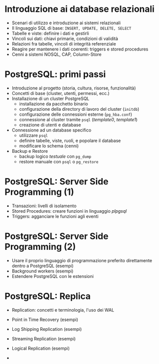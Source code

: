 # Introduzione ai database relazionali
- Scenari di utilizzo e introduzione ai sistemi relazionali
- Il linguaggio SQL di base: ```INSERT, UPDATE, DELETE, SELECT```
- Tabelle e viste: definire i dati e gestirli
- Vincoli sui dati: chiavi primarie, condizioni di validità
- Relazioni fra tabelle, vincoli di integrità referenziale
- Reagire per mantenere i dati coerenti: triggers e stored procedures
- Cenni a sistemi NOSQL, CAP, Column-Store


# PostgreSQL: primi passi
- Introduzione al progetto (storia, cultura, risorse, funzionalità)
- Concetti di base (cluster, utenti, permessi, ecc.)
- Installazione di un cluster PostgreSQL
  - installazione da pacchetto binario
  - configurazione della directory di lavoro del cluster (```initdb```)
  - configurazione delle connessioni esterne (```pg_hba.conf```)
  - connessione al cluster tramite ```psql``` (*template0*, *template1*)
  - creazione di utenti e database
- Connessione ad un database specifico
  - utilizzare ```psql```
  - definire tabelle, viste, ruoli, e popolare il database
  - modificare lo schema (cenni)
- Backup e Restore
  - backup logico *testuale* con ```pg_dump```
  - restore manuale con ```psql``` o ```pg_restore```

# PostgreSQL: Server Side Programming (1)
- Transazioni: livelli di isolamento
- Stored Procedures: creare funzioni in linguaggio *plpgsql*
- Triggers: agganciare le funzioni agli eventi

# PostgreSQL: Server Side Programming (2)
- Usare il proprio linguaggio di programmazione preferito direttamente dentro a PostgreSQL (esempi)
- Background workers (esempi)
- Estendere PostgreSQL con le estensioni

# PostgreSQL: Replica
- Replication: concetti e terminologia, l'uso dei WAL
- Point in Time Recovery (esempi)
- Log Shipping Replication (esempi)
- Streaming Replication (esempi)
- Logical Replication (esempi)

-
